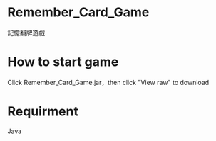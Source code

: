 # Remember_Card_Game
 記憶翻牌遊戲
 <h1>How to start game</h1>
 Click Remember_Card_Game.jar，then click "View raw" to download<br>
 <h1>Requirment</h1>
 Java
